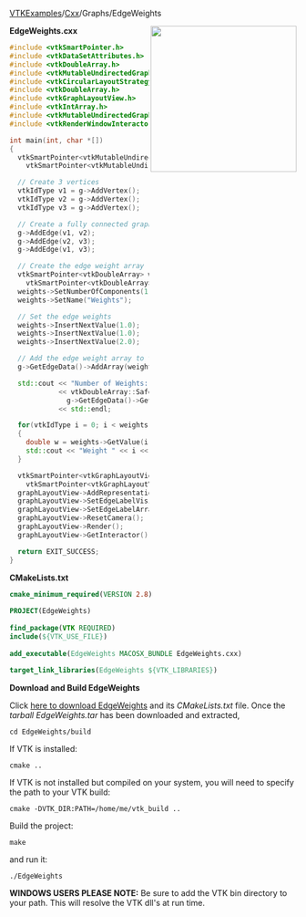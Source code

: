 [VTKExamples](/index/)/[Cxx](/Cxx)/Graphs/EdgeWeights

<img align="right" src="https://github.com/lorensen/VTKExamples/blob/gh-pages/Testing/Baseline/Graphs/TestEdgeWeights.png?raw=true" width="256" />

**EdgeWeights.cxx**
```c++
#include <vtkSmartPointer.h>
#include <vtkDataSetAttributes.h>
#include <vtkDoubleArray.h>
#include <vtkMutableUndirectedGraph.h>
#include <vtkCircularLayoutStrategy.h>
#include <vtkDoubleArray.h>
#include <vtkGraphLayoutView.h>
#include <vtkIntArray.h>
#include <vtkMutableUndirectedGraph.h>
#include <vtkRenderWindowInteractor.h>

int main(int, char *[])
{
  vtkSmartPointer<vtkMutableUndirectedGraph> g =
    vtkSmartPointer<vtkMutableUndirectedGraph>::New();

  // Create 3 vertices
  vtkIdType v1 = g->AddVertex();
  vtkIdType v2 = g->AddVertex();
  vtkIdType v3 = g->AddVertex();

  // Create a fully connected graph
  g->AddEdge(v1, v2);
  g->AddEdge(v2, v3);
  g->AddEdge(v1, v3);

  // Create the edge weight array
  vtkSmartPointer<vtkDoubleArray> weights =
    vtkSmartPointer<vtkDoubleArray>::New();
  weights->SetNumberOfComponents(1);
  weights->SetName("Weights");

  // Set the edge weights
  weights->InsertNextValue(1.0);
  weights->InsertNextValue(1.0);
  weights->InsertNextValue(2.0);

  // Add the edge weight array to the graph
  g->GetEdgeData()->AddArray(weights);

  std::cout << "Number of Weights: "
            << vtkDoubleArray::SafeDownCast(
              g->GetEdgeData()->GetArray("Weights"))->GetNumberOfTuples()
            << std::endl;

  for(vtkIdType i = 0; i < weights->GetNumberOfTuples(); i++)
  {
    double w = weights->GetValue(i);
    std::cout << "Weight " << i << " : " << w << std::endl;
  }

  vtkSmartPointer<vtkGraphLayoutView> graphLayoutView =
    vtkSmartPointer<vtkGraphLayoutView>::New();
  graphLayoutView->AddRepresentationFromInput(g);
  graphLayoutView->SetEdgeLabelVisibility(true);
  graphLayoutView->SetEdgeLabelArrayName("Weights");
  graphLayoutView->ResetCamera();
  graphLayoutView->Render();
  graphLayoutView->GetInteractor()->Start();

  return EXIT_SUCCESS;
}
```
**CMakeLists.txt**
```cmake
cmake_minimum_required(VERSION 2.8)
 
PROJECT(EdgeWeights)
 
find_package(VTK REQUIRED)
include(${VTK_USE_FILE})
 
add_executable(EdgeWeights MACOSX_BUNDLE EdgeWeights.cxx)
 
target_link_libraries(EdgeWeights ${VTK_LIBRARIES})
```

**Download and Build EdgeWeights**

Click [here to download EdgeWeights](https://github.com/lorensen/VTKWikiExamplesTarballs/raw/master/EdgeWeights.tar) and its *CMakeLists.txt* file.
Once the *tarball EdgeWeights.tar* has been downloaded and extracted,
```
cd EdgeWeights/build 
```
If VTK is installed:
```
cmake ..
```
If VTK is not installed but compiled on your system, you will need to specify the path to your VTK build:
```
cmake -DVTK_DIR:PATH=/home/me/vtk_build ..
```
Build the project:
```
make
```
and run it:
```
./EdgeWeights
```
**WINDOWS USERS PLEASE NOTE:** Be sure to add the VTK bin directory to your path. This will resolve the VTK dll's at run time.

